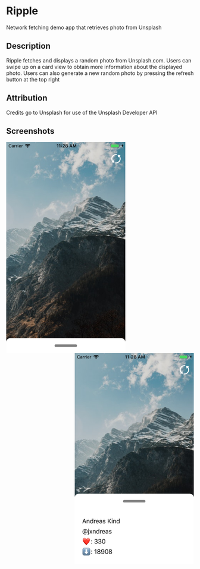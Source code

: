 # Ripple
Network fetching demo app that retrieves photo from Unsplash

## Description
Ripple fetches and displays a random photo from Unsplash.com. Users can swipe up on a card view to obtain more information about the displayed photo.
Users can also generate a new random photo by pressing the refresh button at the top right

## Attribution
Credits go to Unsplash for use of the Unsplash Developer API

## Screenshots

<img align="left" src="https://github.com/dumlaoj/Ripple/blob/master/Ripple%20Screenshots/Ripple-Screenshot.png" width="320" height="568">
<img align="right" src="https://github.com/dumlaoj/Ripple/blob/master/Ripple%20Screenshots/Ripple-Screenshot2.png" width="320" height="568">
